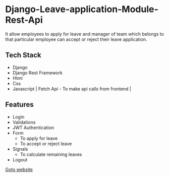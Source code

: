 # Django-Leave-application-Module-Rest-Api
It allow employees to apply for leave and manager of team which belongs to that particular employee can accept or reject their leave application.

## Tech Stack 
* Django
* Django Rest Framework
* Html
* Css
* Javascript | Fetch Api - To make api calls from frontend |

## Features
* Login
* Validations
* JWT Authentication
* Form 
  - To apply for leave 
  - To accept or reject leave
* Signals
  - To calculate remaining leaves
* Logout

[Goto website](http://leaveapp-nik.herokuapp.com/)
